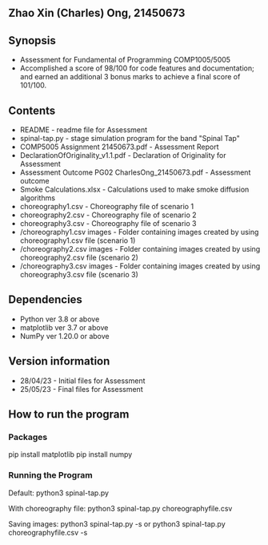 ## Zhao Xin (Charles) Ong, 21450673
## Synopsis
* Assessment for Fundamental of Programming COMP1005/5005  
* Accomplished a score of 98/100 for code features and documentation; and earned an additional 3 bonus marks to achieve a final score of 101/100.

## Contents
* README - readme file for Assessment
* spinal-tap.py - stage simulation program for the band "Spinal Tap"
* COMP5005 Assignment 21450673.pdf - Assessment Report
* DeclarationOfOriginality_v1.1.pdf - Declaration of Originality for Assessment
* Assessment Outcome PG02 CharlesOng_21450673.pdf - Assessment outcome
* Smoke Calculations.xlsx - Calculations used to make smoke diffusion algorithms
* choreography1.csv - Choreography file of scenario 1
* choreography2.csv - Choreography file of scenario 2
* choreography3.csv - Choreography file of scenario 3
* /choreography1.csv images - Folder containing images created by using choreography1.csv file (scenario 1)
* /choreography2.csv images - Folder containing images created by using choreography2.csv file (scenario 2)
* /choreography3.csv images - Folder containing images created by using choreography3.csv file (scenario 3)

## Dependencies
* Python ver 3.8 or above
* matplotlib ver 3.7 or above
* NumPy ver 1.20.0 or above

## Version information
* 28/04/23 - Initial files for Assessment
* 25/05/23 - Final files for Assessment

## How to run the program
### Packages
pip install matplotlib
pip install numpy

### Running the Program
Default:
python3 spinal-tap.py

With choreography file:
python3 spinal-tap.py choreographyfile.csv

Saving images:
python3 spinal-tap.py -s
or
python3 spinal-tap.py choreographyfile.csv -s
